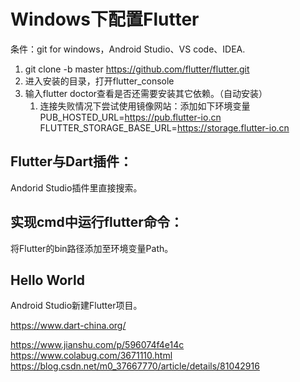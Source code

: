 # Windows下配置Flutter

条件：git for windows，Android Studio、VS code、IDEA.

1. git clone -b master https://github.com/flutter/flutter.git
2. 进入安装的目录，打开flutter_console
3. 输入flutter doctor查看是否还需要安装其它依赖。（自动安装）
	1. 连接失败情况下尝试使用镜像网站：添加如下环境变量 PUB_HOSTED_URL=https://pub.flutter-io.cn  FLUTTER_STORAGE_BASE_URL=https://storage.flutter-io.cn

## Flutter与Dart插件：
  Andorid Studio插件里直接搜索。

## 实现cmd中运行flutter命令：
  将Flutter的bin路径添加至环境变量Path。
  
## Hello World
  Android Studio新建Flutter项目。



https://www.dart-china.org/

https://www.jianshu.com/p/596074f4e14c
https://www.colabug.com/3671110.html
https://blog.csdn.net/m0_37667770/article/details/81042916
